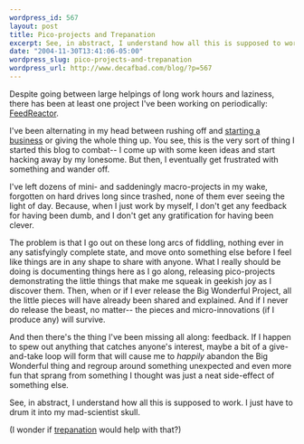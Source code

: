 ```yaml
--- 
wordpress_id: 567
layout: post
title: Pico-projects and Trepanation
excerpt: See, in abstract, I understand how all this is supposed to work.  I just have to drum it into my mad-scientist skull.  (I wonder if trepanation would help with that?)
date: "2004-11-30T13:41:06-05:00"
wordpress_slug: pico-projects-and-trepanation
wordpress_url: http://www.decafbad.com/blog/?p=567
---
```

Despite going between large helpings of long work hours and laziness, there has been at least one project I've been working on periodically: [FeedReactor](http://decafbad.com/kwiki/?FeedReactor).  

I've been alternating in my head between rushing off and [starting a business](http://www.decafbad.com/blog/2004/09/20/bootstrapping_out_into_open_space) or giving the whole thing up.  You see, this is the very sort of thing I started this blog to combat-- I come up with some keen ideas and start hacking away by my lonesome.  But then, I eventually get frustrated with something and wander off.  

I've left dozens of mini- and saddeningly macro-projects in my wake, forgotten on hard drives long since trashed, none of them ever seeing the light of day.  Because, when I just work by myself, I don't get any feedback for having been dumb, and I don't get any gratification for having been clever.

The problem is that I go out on these long arcs of fiddling, nothing ever in any satisfyingly complete state, and move onto something else before I feel like things are in any shape to share with anyone.  What I really should be doing is documenting things here as I go along, releasing pico-projects demonstrating the little things that make me squeak in geekish joy as I discover them.  Then, when or if I ever release the Big Wonderful Project, all the little pieces will have already been shared and explained.  And if I never do release the beast, no matter-- the pieces and micro-innovations (if I produce any) will survive.  

And then there's the thing I've been missing all along:  feedback.  If I happen to spew out anything that catches anyone's interest, maybe a bit of a give-and-take loop will form that will cause me to *happily* abandon the Big Wonderful thing and regroup around something unexpected and even more fun that sprang from something I thought was just a neat side-effect of something else.

See, in abstract, I understand how all this is supposed to work.  I just have to drum it into my mad-scientist skull.  

(I wonder if [trepanation](http://www.trepanationguide.com/) would help with that?)
